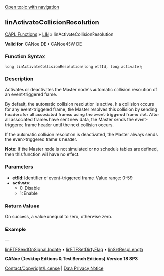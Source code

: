 [Open topic with navigation](../../../../../CANoeDEFamily.htm#Topics/CAPLFunctions/LIN/Functions/CAPLfunctionLINActivateCollisionResolution.md)

## linActivateCollisionResolution

[CAPL Functions](../../CAPLfunctions.md) » [LIN](../CAPLfunctionsLINOverview.md) » linActivateCollisionResolution

**Valid for**: CANoe DE • CANoe4SW DE

### Function Syntax

```plaintext
long linActivateCollisionResolution(long etfId, long activate);
```

### Description

Activates or deactivates the Master node's automatic collision resolution of an event-triggered frame.

By default, the automatic collision resolution is active. If a collision occurs for any event-triggered frame, the Master resolves this collision by sending headers for all associated frames using the event-triggered frame slot. After all associated frames have sent new data, the Master sends the event-triggered frame header until the next collision occurs.

If the automatic collision resolution is deactivated, the Master always sends the event-triggered frame's header.

**Note**: If the Master node is not simulated or no schedule tables are defined, then this function will have no effect.

### Parameters

- **etfId**: Identifier of event-triggered frame. Value range: 0-59
- **activate**:
  - 0: Disable
  - 1: Enable

### Return Values

On success, a value unequal to zero, otherwise zero.

### Example

—

[linETFSendOnSignalUpdate](CAPLfunctionLINETFSendOnSignalUpdate.md) • [linETFSetDirtyFlag](CAPLfunctionLINETFSetDirtyFlag.md) • [linSetRespLength](CAPLfunctionLINSetRespLength.md)

**CANoe (Desktop Editions & Test Bench Editions) Version 18 SP3**

[Contact/Copyright/License](../../../Shared/ContactCopyrightLicense.md) | [Data Privacy Notice](https://www.vector.com/int/en/company/get-info/privacy-policy/)
